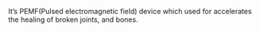 It’s PEMF(Pulsed electromagnetic field) device which used for accelerates the healing of broken joints, and bones.
